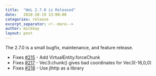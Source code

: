 ```yaml
---
title:  "WoL 2.7.0 is Released"
date:   2018-10-19 13:00:00
categories: release
excerpt_separator: <!--more-->
author: mickkay
layout: post
---
```

The 2.7.0 is a small bugfix, maintenance, and feature release.
<!--more-->
* Fixes [#215](https://github.com/wizards-of-lua/wizards-of-lua/issues/215) - Add VirtualEntity.forceChunk
* Fixes [#217](https://github.com/wizards-of-lua/wizards-of-lua/issues/217) - Vec3:chunk() gives bad coordinates for Vec3(-16,0,0)
* Fixes [#218](https://github.com/wizards-of-lua/wizards-of-lua/issues/218) - Use jlhttp as a library
